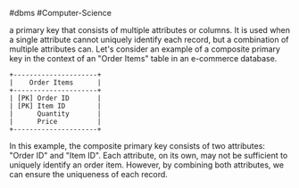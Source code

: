 #dbms #Computer-Science 

a primary key that consists of multiple attributes or columns. It is used when a single attribute cannot uniquely identify each record, but a combination of multiple attributes can.
Let's consider an example of a composite primary key in the context of an "Order Items" table in an e-commerce database.

```
+---------------------+
|    Order Items      |
+---------------------+
| [PK] Order ID       |
| [PK] Item ID        |
|      Quantity       |
|      Price          |
+---------------------+
```
In this example, the composite primary key consists of two attributes: "Order ID" and "Item ID". Each attribute, on its own, may not be sufficient to uniquely identify an order item. However, by combining both attributes, we can ensure the uniqueness of each record.